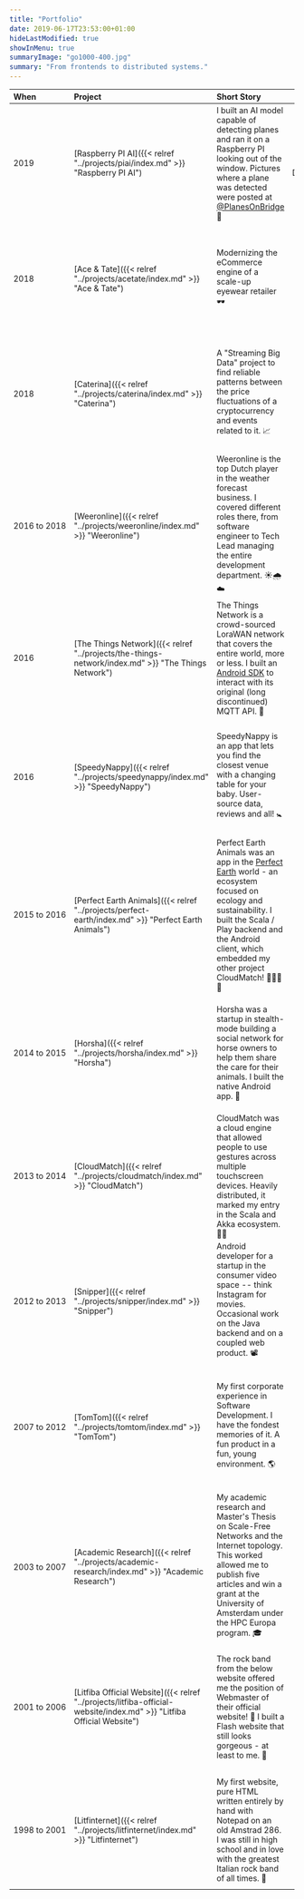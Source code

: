 ```yaml
---
title: "Portfolio"
date: 2019-06-17T23:53:00+01:00
hideLastModified: true
showInMenu: true
summaryImage: "go1000-400.jpg"
summary: "From frontends to distributed systems."
---
```


| When | Project | Short Story | Tech | Screenshot |
| :--- | :---- | :----- | :--: | :---- |
| 2019 | [Raspberry PI&nbsp;AI]({{< relref "../projects/piai/index.md" >}} "Raspberry PI AI") | I built an AI model capable of detecting planes and ran it on a Raspberry PI looking out of the window. Pictures where a plane was detected were posted at [@PlanesOnBridge](https://twitter.com/PlanesOnBridge) 🤖 | Scala, Akka Streams, Deeplearning4j | [![Raspberry PI AI](piai-network-400.png)]({{< relref "../projects/piai/index.md" >}} "Raspberry PI AI") |
| 2018 | [Ace&nbsp;&&nbsp;Tate]({{< relref "../projects/acetate/index.md" >}} "Ace & Tate") | Modernizing the eCommerce engine of a scale-up eyewear retailer 🕶 | Scala, Akka, Lagom, GCP, K8S | [![Ace & Tate](acetate-logo-400.png)]({{< relref "../projects/acetate/index.md" >}} "Ace & Tate") |
| 2018 | [Caterina]({{< relref "../projects/caterina/index.md" >}} "Caterina") | A "Streaming Big Data" project to find reliable patterns between the price fluctuations of a cryptocurrency and events related to it. 📈 | Scala, Akka, Docker, GCP, K8S | [![Caterina](eth-conference-nov-2018-400.png)]({{< relref "../projects/caterina/index.md" >}} "Caterina") |
| 2016&nbsp;to&nbsp;2018 | [Weeronline]({{< relref "../projects/weeronline/index.md" >}} "Weeronline") | Weeronline is the top Dutch player in the weather forecast business. I covered different roles there, from software engineer to Tech Lead managing the entire development department. ☀️🌧️☁️ | Scala, Akka, Java | [![Weeronline](weeronline-symbols-400.png)]({{< relref "../projects/weeronline/index.md" >}} "Weeronline") |
| 2016 | [The Things Network]({{< relref "../projects/the-things-network/index.md" >}} "The Things Network") | The Things Network is a crowd-sourced LoraWAN network that covers the entire world, more or less. I built an [Android SDK](https://github.com/ticofab/The-Things-Network-Android-SDK) to interact with its original (long discontinued) MQTT API. 📡 | Android Java | [![The Things Network](ttn-basement-400.jpg)]({{< relref "../projects/the-things-network/index.md" >}} "SpeedyNappy") |
| 2016 | [SpeedyNappy]({{< relref "../projects/speedynappy/index.md" >}} "SpeedyNappy") | SpeedyNappy is an app that lets you find the closest venue with a changing table for your baby. User-source data, reviews and all! 🚼 | Scala, Play, Java | [![SpeedyNappy](speedynappy-400.png)]({{< relref "../projects/speedynappy/index.md" >}} "SpeedyNappy") |
| 2015&nbsp;to&nbsp;2016 | [Perfect Earth Animals]({{< relref "../projects/perfect-earth/index.md" >}} "Perfect Earth Animals") | Perfect Earth Animals was an app in the [Perfect Earth](http://perfect.earth) world - an ecosystem focused on ecology and sustainability. I built the Scala / Play backend and the Android client, which embedded my other project CloudMatch! 🐬🦜🐆🐞 | Scala, Play, Java | [![Perfect Earth Animals](perfect-earth-themas-400.png)]({{< relref "../projects/perfect-earth/index.md" >}} "Perfect Earth Animals") |
| 2014&nbsp;to&nbsp;2015 | [Horsha]({{< relref "../projects/horsha/index.md" >}} "Horsha") | Horsha was a startup in stealth-mode building a social network for horse owners to help them share the care for their animals. I built the native Android app. 🐴 | Java | [![Horsha](horsha-screenshots-400.png)]({{< relref "../projects/horsha/index.md" >}} "Horsha") |
| 2013&nbsp;to&nbsp;2014 | [CloudMatch]({{< relref "../projects/cloudmatch/index.md" >}} "CloudMatch") | CloudMatch was a cloud engine that allowed people to use gestures across multiple touchscreen devices. Heavily distributed, it marked my entry in the Scala and Akka ecosystem. 📱📱 | Scala, Akka, Java, Objective-C, MongoDB, Docker, Kubernetes | [![Academic Research](cloudmatch-gestures-400.png)]({{< relref "../projects/cloudmatch/index.md" >}} "CloudMatch") |
| 2012&nbsp;to&nbsp;2013 | [Snipper]({{< relref "../projects/snipper/index.md" >}} "Snipper") | Android developer for a startup in the consumer video space -- think Instagram for movies. Occasional work on the Java backend and on a coupled web product. 📽 | Java | [![Academic Research](snippernew-400.png)]({{< relref "../projects/snipper/index.md" >}} "Snipper") |
| 2007&nbsp;to&nbsp;2012 | [TomTom]({{< relref "../projects/tomtom/index.md" >}} "TomTom") | My first corporate experience in Software Development. I have the fondest memories of it. A fun product in a fun, young environment. 🌎 | C++, Java | [![Academic Research](go1000-400.jpg)]({{< relref "../projects/tomtom/index.md" >}} "TomTom") |
| 2003&nbsp;to&nbsp;2007 | [Academic&nbsp;Research]({{< relref "../projects/academic-research/index.md" >}} "Academic Research") | My academic research and Master's Thesis on Scale-Free Networks and the Internet topology. This worked allowed me to publish five articles and win a grant at the University of Amsterdam under the HPC Europa program. 🎓 | C++ | [![Academic Research](scale-free-network-example-400.png)]({{< relref "../projects/academic-research/index.md" >}} "Academic Research") |
| 2001&nbsp;to&nbsp;2006 | [Litfiba&nbsp;Official&nbsp;Website]({{< relref "../projects/litfiba-official-website/index.md" >}} "Litfiba Official Website") | The rock band from the below website offered me the position of Webmaster of their official website! 🤘 I built a Flash website that still looks gorgeous - at least to me. 🎤 | Flash, Actionscript | [![Litfiba Official Website](litfibamx-laband-2020-400.png)]({{< relref "../projects/litfiba-official-website/index.md" >}} "Litfiba Official Website") | 
| 1998&nbsp;to&nbsp;2001 | [Litfinternet]({{< relref "../projects/litfinternet/index.md" >}} "Litfinternet") | My first website, pure HTML written entirely by hand with Notepad on an old Amstrad 286. I was still in high school and in love with the greatest Italian rock band of all times. 🎸 | Hand-written HTML on Windows95's Notepad | [![Litfinternet](litfinternet-home-2020-400.png)]({{< relref "../projects/litfinternet/index.md" >}} "Litfinternet") |



